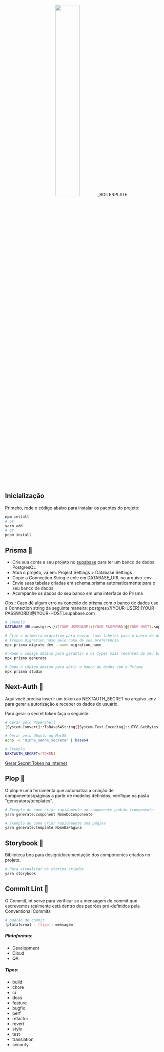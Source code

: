 <p align="center">
  <a href="https://nextjs.org/">
    <img width="40%" src="https://static-00.iconduck.com/assets.00/nextjs-icon-2048x1234-pqycciiu.png">
  </a>
  BOILERPLATE
</p>

## Inicialização

Primeiro, rode o código abaixo para instalar os pacotes do projeto:

```bash
npm install
# or
yarn add
# or
pnpm install
```

## Prisma 💾

- Crie sua conta e seu projeto no [supabase](https://supabase.com/) para ter um banco de dados PostgresQL
- Abra o projeto, vá em: Project Settings > Database Settings
- Copie a Connection String e cole em DATABASE_URL no arquivo .env
- Envie suas tabelas criadas em schema.prisma automaticamente para o seu banco de dados
- Acompanhe os dados do seu banco em uma interface do Prisma

Obs.: Caso dê algum erro na conexão do prisma com o banco de dados use a Connection string da seguinte maneira: postgres://[YOUR-USER]:[YOUR-PASSWORD]@[YOUR-HOST].supabase.com

```bash
# Exemplo
DATABASE_URL=postgres://[YOUR-USERNAME]:[YOUR-PASSWORD]@[YOUR-HOST].supabase.com

# Crie a primeira migration para enviar suas tabelas para o banco de dados
# Troque migration_name pelo nome de sua preferência
npx prisma migrate dev --name migration_name

# Rode o código abaixo para garantir o os types mais recentes do seu banco
npx prisma generate

# Rode o código abaixo para abrir o banco de dados com o Prisma
npx prisma studio
```

## Next-Auth 🔐

Aqui você precisa inserir um token ao NEXTAUTH_SECRET no arquivo .env para gerar a autorização e receber os dados do usuário.

Para gerar o secret token faça o seguinte:

```bash
# Gerar pelo Powershell
[System.Convert]::ToBase64String([System.Text.Encoding]::UTF8.GetBytes("minha_senha_secreta"))

# Gerar pelo Ubuntu ou MacOS
echo -n "minha_senha_secreta" | base64

# Exemplo
NEXTAUTH_SECRET=[TOKEN]
```

[Gerar Secret Token na Internet](https://generate-secret.vercel.app/32)

## Plop 🔧

O plop é uma ferramenta que automatiza a criação de componentes/páginas a partir de modelos definidos, verifique na pasta "generators/templates".

```bash
# Exemplo de como criar rapidamente um componente padrão (componente - story - teste)
yarn generate:component NomeDoComponente

# Exemplo de como criar rapidamente uma página
yarn generate:template NomeDaPágina
```

## Storybook 🎨
Biblioteca boa para design/documentação dos componentes criados no projeto.

```bash
# Para visualizar os stories criados
yarn storybook
```

## Commit Lint 💬

O CommitLint serve para verificar se a mensagem de commit que escrevemos realmente está dentro dos padrões pré-definidos pela Conventional Commits

```bash
# padrão de commit
[plataforma] - [tipo]: mensagem
```

##### Plataformas:
- Development
- Cloud
- QA

##### Tipos:
- build
- chore
- ci
- docs
- feature
- bugfix
- perf
- refactor
- revert
- style
- test
- translation
- security